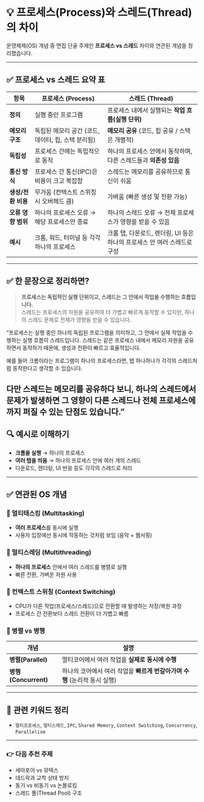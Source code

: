 # 💡 프로세스(Process)와 스레드(Thread)의 차이

운영체제(OS) 개념 중 면접 단골 주제인 **프로세스 vs 스레드** 차이와 연관된 개념을 정리했습니다.

---

## ✅ 프로세스 vs 스레드 요약 표

| 항목           | 프로세스 (Process)                                             | 스레드 (Thread)                                                   |
|----------------|----------------------------------------------------------------|--------------------------------------------------------------------|
| **정의**        | 실행 중인 프로그램                                              | 프로세스 내에서 실행되는 **작업 흐름(실행 단위)**                    |
| **메모리 구조** | 독립된 메모리 공간 (코드, 데이터, 힙, 스택 분리됨)             | **메모리 공유** (코드, 힙 공유 / 스택은 개별적)                      |
| **독립성**      | 프로세스 간에는 독립적으로 동작                                | 하나의 프로세스 안에서 동작하며, 다른 스레드들과 **의존성 있음**     |
| **통신 방식**   | 프로세스 간 통신(IPC)은 비용이 크고 복잡함                     | 스레드는 메모리를 공유하므로 통신이 쉬움                            |
| **생성/전환 비용**| 무거움 (컨텍스트 스위칭 시 오버헤드 큼)                         | 가벼움 (빠른 생성 및 전환 가능)                                     |
| **오류 영향 범위**| 하나의 프로세스 오류 → 해당 프로세스만 종료                    | 하나의 스레드 오류 → 전체 프로세스가 영향을 받을 수 있음             |
| **예시**        | 크롬, 워드, 터미널 등 각각 하나의 프로세스                      | 크롬 탭, 다운로드, 렌더링, UI 등은 하나의 프로세스 안 여러 스레드로 구성 |

---

## ✅ 한 문장으로 정리하면?

> **프로세스는 독립적인 실행 단위이고, 스레드는 그 안에서 작업을 수행하는 흐름입니다.**  
> 스레드는 프로세스의 자원을 공유하여 더 가볍고 빠르게 동작할 수 있지만, 하나의 스레드 문제로 전체가 영향을 받을 수 있습니다.

“프로세스는 실행 중인 하나의 독립된 프로그램을 의미하고,
그 안에서 실제 작업을 수행하는 실행 흐름이 스레드입니다.
스레드는 같은 프로세스 내에서 메모리 자원을 공유하면서 동작하기 때문에,
생성과 전환이 빠르고 효율적입니다.

예를 들어 크롬이라는 프로그램이 하나의 프로세스라면,
탭 하나하나가 각각의 스레드처럼 동작한다고 생각할 수 있습니다.

다만 스레드는 메모리를 공유하다 보니,
하나의 스레드에서 문제가 발생하면 그 영향이 다른 스레드나 전체 프로세스에까지 퍼질 수 있는 단점도 있습니다.”
---

## 🔍 예시로 이해하기

- **크롬을 실행** → 하나의 프로세스  
- **여러 탭을 띄움** → 하나의 프로세스 안에 여러 개의 스레드  
- 다운로드, 렌더링, UI 반응 등도 각각의 스레드로 처리

---

## ✅ 연관된 OS 개념

### 📌 멀티태스킹 (Multitasking)
- **여러 프로세스**를 동시에 실행
- 사용자 입장에선 동시에 작동하는 것처럼 보임 (음악 + 웹서핑)

### 📌 멀티스레딩 (Multithreading)
- **하나의 프로세스** 안에서 여러 스레드를 병렬로 실행
- 빠른 전환, 가벼운 자원 사용

### 📌 컨텍스트 스위칭 (Context Switching)
- CPU가 다른 작업(프로세스/스레드)으로 전환할 때 발생하는 저장/복원 과정  
- 프로세스 간 전환보다 스레드 전환이 더 가볍고 빠름

### 📌 병렬 vs 병행

| 개념 | 설명 |
|------|------|
| **병렬(Parallel)** | 멀티코어에서 여러 작업을 **실제로 동시에 수행** |
| **병행(Concurrent)** | 하나의 코어에서 여러 작업을 **빠르게 번갈아가며 수행** (논리적 동시 실행)

---

## 🧠 관련 키워드 정리

- `멀티프로세스`, `멀티스레드`, `IPC`, `Shared Memory`, `Context Switching`, `Concurrency`, `Parallelism`

---

### 👉 다음 추천 주제
- 세마포어 vs 뮤텍스
- 데드락과 교착 상태 방지
- 동기 vs 비동기 vs 논블로킹
- 스레드 풀(Thread Pool) 구조

